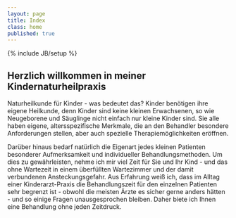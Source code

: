 ```yaml
---
layout: page
title: Index
class: home
published: true
---
```


{% include JB/setup %}

## Herzlich willkommen in meiner Kindernaturheilpraxis

Naturheilkunde für Kinder - was bedeutet das? Kinder benötigen ihre eigene Heilkunde, denn Kinder sind keine kleinen Erwachsenen, so wie Neugeborene und Säuglinge nicht einfach nur kleine Kinder sind. Sie alle haben eigene, altersspezifische Merkmale, die an den Behandler besondere Anforderungen stellen, aber auch spezielle Therapiemöglichkeiten eröffnen. 

Darüber hinaus bedarf natürlich die Eigenart jedes kleinen Patienten besonderer Aufmerksamkeit und individueller Behandlungsmethoden. Um dies zu gewährleisten, nehme ich mir viel Zeit für Sie und Ihr Kind - und das ohne Wartezeit in einem überfüllten Wartezimmer und der damit verbundenen Ansteckungsgefahr. Aus Erfahrung weiß ich, dass im Alltag einer Kinderarzt-Praxis die Behandlungszeit für den einzelnen Patienten sehr begrenzt ist - obwohl die meisten Ärzte es sicher gerne anders hätten - und so einige Fragen unausgesprochen bleiben. Daher biete ich Ihnen eine Behandlung ohne jeden Zeitdruck. 